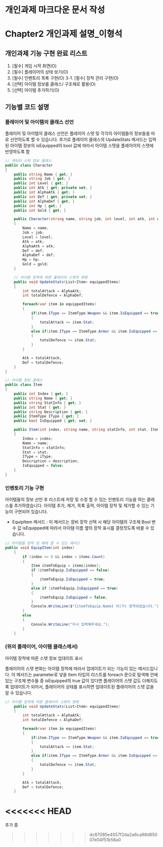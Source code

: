 # 개인과제 마크다운 문서 작성

# Chapter2 개인과제 설명_이형석

## 개인과제 기능 구현 완료 리스트

1. [필수] 게임 시작 화면(O)
2. [필수] 플레이어의 상태 보기(O)
3. [필수] 인벤토리 목록 구현(O)
3-1. [필수] 장착 관리 구현(O)
4. [선택] 아이템 정보를 클래스/ 구조체로 활용(O)
5. [선택] 아이템 추가하기(O)

## 기능별 코드 설명

### 플레이어 및 아이템의 클래스 선언

플레이어 및 아이템의 클래스 선언은 플레이어 스텟 및 각각의 아이템들의 정보들을 따로 선언하도록 할 수 있습니다. 추가로 플레이어 클래스의 UpdateStats 메서드는 입력된 아이템 정보의 isEquipped의 bool 값에 따라서 아이템 스텟을 플레이어의 스탯에 반영하도록 함

```csharp
// 캐릭터 스텟 정보 클래스 
public class Character
{
    public string Name { get; }
    public string Job { get; }
    public int Level { get; }
    public int Atk { get; private set; }
    public int AlphaAtk { get; }
    public int Def { get; private set; }
    public int AlphaDef { get; }
    public int Hp { get; }
    public int Gold { get; }

    public Character(string name, string job, int level, int atk, int def, int hp, int gold)
    {
        Name = name;
        Job = job;
        Level = level;
        Atk = atk;
        AlphaAtk = atk;
        Def = def;
        AlphaDef = def;
        Hp = hp;
        Gold = gold;
    }

    // 아이템 장착에 따른 플레이어 스텟의 변화
    public void UpdateStats(List<Item> equippedItems)
    {
        int totalAttack = AlphaAtk;
        int totalDefence = AlphaDef;

        foreach(var item in equippedItems)
        {
            if(item.IType == ItemType.Weapon && item.IsEquipped == true)
            {
                totalAttack += item.Stat;
            }
            else if(item.IType == ItemType.Armor && item.IsEquipped == true)
            {
                totalDefence += item.Stat;
            }
        }

        Atk = totalAttack;
        Def = totalDefence;
    }
}

// 아이템 정보 클래스 
public class Item
{
    public int Index { get; }
    public string Name { get; }
    public string StatInfo { get; }
    public int Stat { get; }
    public string Description { get; }
    public ItemType IType { get; }
    public bool IsEquipped { get; set; }

    public Item(int index, string name, string statInfo, int stat, ItemType iType, string description)
    {
        Index = index;
        Name = name;
        StatInfo = statInfo;
        Stat = stat;
        IType = iType;
        Description = description;
        IsEquipped = false;
    }
}
```

### 인벤토리 기능 구현

아이템들의 정보 선언 후 리스트에 저장 및 수정 할 수 있는 인벤토리 기능을 하는 클래스를 추가하였습니다. 아이템 추가, 제거, 목록 출력, 아이템 장착 및 제거할 수 있는 기능이 구현되어 있습니다.

- EquipItem 메서드 : 이 메서드는 장비 장착 선택 시 해당 아이템의 구조체 Bool 변수 값 isEquipped에 따라서 아이템 이름 옆의 장착 표시를 결정짓도록 바꿀 수 있습니다.

```csharp
// 아이템을 장착 및 해제 할 수 있는 메서드
public void EquipItem(int index)
    {
        if (index >= 0 && index < items.Count)
        {
            Item itemToEquip = items[index];
            if (itemToEquip.IsEquipped == false)
            { 
                itemToEquip.IsEquipped = true;
            }
            else if (itemToEquip.IsEquipped == true)
            {
                itemToEquip.IsEquipped = false;
            }
            Console.WriteLine($"{itemToEquip.Name} 이(가) 장착되었습니다.");
        }
        else
        {
            Console.WriteLine("다시 입력해주세요.");
        }
    }
```

### (위의 플레이어, 아이템 클래스에서)
아이템 장착에 따른 스탯 정보 업데이트 표시

플레이어의 스탯 변화는 아이템 장착에 따라서 업데이트가 되는 기능이 있는 메서드입니다. 이 메서드는 parameter로 넣을 Item 타입의 리스트를 foreach 문으로 탐색해 안에 있는 구조체 변수들 중 isEquipped의 true 값이 있다면 플레이어의 스탯 값도 더해지도록 업데이트가 되어서, 플레이어의 상태를 표시하면 업데이트된 플레이어의 스텟 값을 알 수 있습니다.

```csharp
// 아이템 장착에 따른 플레이어 스텟의 변화
    public void UpdateStats(List<Item> equippedItems)
    {
        int totalAttack = AlphaAtk;
        int totalDefence = AlphaDef;

        foreach(var item in equippedItems)
        {
            if(item.IType == ItemType.Weapon && item.IsEquipped == true)
            {
                totalAttack += item.Stat;
            }
            else if(item.IType == ItemType.Armor && item.IsEquipped == true)
            {
                totalDefence += item.Stat;
            }
        }

        Atk = totalAttack;
        Def = totalDefence;
    }
```

<<<<<<< HEAD
=======
추가 중
>>>>>>> dc87095e4557f2da2a6ca98d85007e04f51b58a0
 
